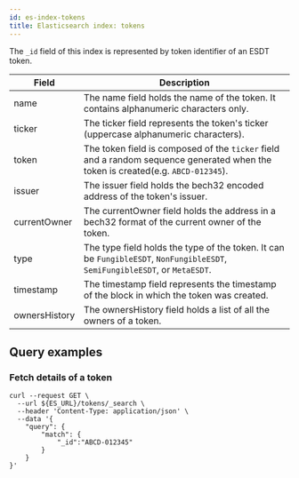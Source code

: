 ```yaml
---
id: es-index-tokens
title: Elasticsearch index: tokens
---
```


The `_id` field of this index is represented by token identifier of an ESDT token.

| Field         | Description                                                                                                                                                                                |
|---------------|--------------------------------------------------------------------------------------------------------------------------------------------------------------------------------------------|
| name          | The name field holds the name of the token. It contains alphanumeric characters only.                                                                                                      |
| ticker        | The ticker field represents the token's ticker (uppercase alphanumeric characters).                                                                                                        |
| token         | The token field is composed of the  `ticker` field and a random sequence generated when the token is created(e.g. `ABCD-012345`).  |
| issuer        | The issuer field holds the bech32 encoded address of the token's issuer.                                                                                                                   |
| currentOwner  | The currentOwner field holds the address in a bech32 format of the current owner of the token.                                                                                             |
| type          | The type field holds the type of the token. It can be `FungibleESDT`, `NonFungibleESDT`, `SemiFungibleESDT`, or `MetaESDT`.                                                                |
| timestamp     | The timestamp field represents the timestamp of the block in which the token was created.                                                                                                  |
| ownersHistory | The ownersHistory field holds a list of all the owners of a token.                                                                                                                         |


## Query examples

### Fetch details of a token

```
curl --request GET \
  --url ${ES_URL}/tokens/_search \
  --header 'Content-Type: application/json' \
  --data '{
	"query": {
		"match": {
			"_id":"ABCD-012345"
		}
	}
}'
```
